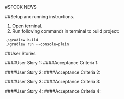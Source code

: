 #STOCK NEWS

##Setup and running instructions.
1. Open terminal.
2. Run following commands in terminal to build project: 
```
./gradlew build
./gradlew run --console=plain
```

##User Stories

####User Story 1:
####Acceptance Criteria 1:

####User Story 2:
####Acceptance Criteria 2:

####User Story 3:
####Acceptance Criteria 3:

####User Story 4:
####Acceptance Criteria 4:
